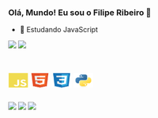 ### Olá, Mundo! Eu sou o Filipe Ribeiro 👋


- 🌱 Estudando JavaScript

<picture>

<source 
  srcset="https://github-readme-stats.vercel.app/api?username=FiilipeRibeiro&show_icons=true&theme=dark"
  media="(prefers-color-scheme: dark)"/>
  
<source
  srcset="https://github-readme-stats.vercel.app/api?username=FiilipeRibeiro&show_icons=true"
  media="(prefers-color-scheme: light), (prefers-color-scheme: no-preference)"/>
  
<img height="160em" src="https://github-readme-stats.vercel.app/api?username=anuraghazra&show_icons=true" />

</picture>

<picture>

<img height="160em" src="https://github-readme-stats.vercel.app/api/top-langs/?username=FiilipeRibeiro&show_icons=true&theme=dark" />

</picture>

##

<div style="display: inline_block"><br>

  <img align="center" alt="Rafa-Js" height="30" width="40" src="https://raw.githubusercontent.com/devicons/devicon/master/icons/javascript/javascript-plain.svg">
  
  <img align="center" alt="Rafa-HTML" height="30" width="40" src="https://raw.githubusercontent.com/devicons/devicon/master/icons/html5/html5-original.svg">
  
  <img align="center" alt="Rafa-CSS" height="30" width="40" src="https://raw.githubusercontent.com/devicons/devicon/master/icons/css3/css3-original.svg">
  
  <img align="center" alt="Rafa-Python" height="30" width="40" src="https://raw.githubusercontent.com/devicons/devicon/master/icons/python/python-original.svg">
  
</div>

##

<div> 

  <a href="https://instagram.com/Fiiliperibeiro_" target="_blank"><img src="https://img.shields.io/badge/-Instagram-%23E4405F?style=for-the-badge&logo=instagram&logoColor=white" target="_blank"></a>
  <a href = "mailto:Filipecaldas3999@gmail.com"><img src="https://img.shields.io/badge/-Gmail-%23333?style=for-the-badge&logo=gmail&logoColor=white" target="_blank"></a>
  <a href="https://www.linkedin.com/in/filipe-ribeiro-caldas-67a836258/" target="_blank"><img src="https://img.shields.io/badge/-LinkedIn-%230077B5?style=for-the-badge&logo=linkedin&logoColor=white" target="_blank"></a> 
  
</div>
